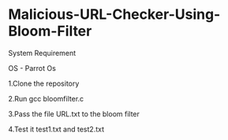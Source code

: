 # Malicious-URL-Checker-Using-Bloom-Filter

System Requirement

OS - Parrot Os

1.Clone the repository

2.Run gcc bloomfilter.c

3.Pass the file URL.txt to the bloom filter

4.Test it test1.txt and test2.txt


